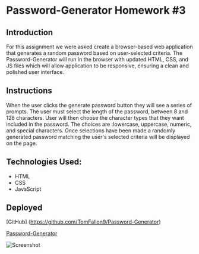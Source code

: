 # Password-Generator Homework #3
## Introduction

For this assignment we were asked create a browser-based web application that generates a random password based on user-selected criteria. The Password-Generator will run in the browser with updated HTML, CSS, and JS files which will allow application to be responsive, ensuring a clean and polished user interface. 

## Instructions

When the user clicks the generate password button they will see a series of prompts. The user must select the length of the password, between 8 and 128 characters. User will then choose the character types that they want included in the password. The choices are :lowercase, uppercase, numeric, and special characters. Once selections have been made a randomly generated password matching the user's selected criteria will be displayed on the page.  


## Technologies Used:

* HTML
* CSS
* JavaScript

## Deployed

[GitHub] (https://github.com/TomFallon9/Password-Generator)

[Password-Generator](https://tomfallon9.github.io/Password-Generator/)

![Screenshot](/TomFallon9/Password-Generator/screenshot.png)
